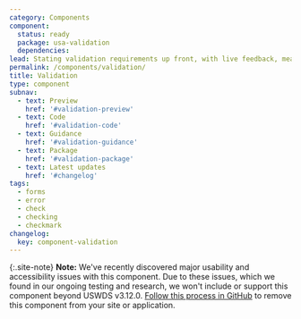 ```yaml
---
category: Components
component:
  status: ready
  package: usa-validation
  dependencies:
lead: Stating validation requirements up front, with live feedback, means users won't be left guessing.
permalink: /components/validation/
title: Validation
type: component
subnav:
  - text: Preview
    href: '#validation-preview'
  - text: Code
    href: '#validation-code'
  - text: Guidance
    href: '#validation-guidance'
  - text: Package
    href: '#validation-package'
  - text: Latest updates
    href: '#changelog'
tags:
  - forms
  - error
  - check
  - checking
  - checkmark
changelog:
  key: component-validation
---
```


{:.site-note}
**Note:** We've recently discovered major usability and accessibility issues with this component. Due to these issues, which we found in our ongoing testing and research, we won't include or support this component beyond USWDS v3.12.0. [Follow this process in GitHub](https://github.com/uswds/uswds/issues/6155) to remove this component from your site or application.
